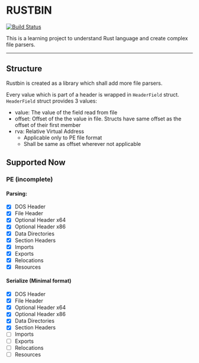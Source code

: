 # RUSTBIN

[![Build Status](https://github.com/sunilkr/rustbin/actions/workflows/build.yml/badge.svg?branch=main)](https://github.com/sunilkr/rustbin/actions/workflows/build.yml)

This is a learning project to understand Rust language and create complex file parsers.

---

## Structure

Rustbin is created as a library which shall add more file parsers.

Every value which is part of a header is wrapped in `HeaderField` struct. `HeaderField` struct provides 3 values:

- value: The value of the field read from file
- offset: Offset of the the value in file. Structs have same offset as the offset of their first member
- rva: Relative Virtual Address
  - Applicable only to PE file format
  - Shall be same as offset wherever not applicable

## Supported Now

### PE (incomplete)

#### Parsing:

- [x] DOS Header
- [x] File Header
- [x] Optional Header x64
- [x] Optional Header x86
- [x] Data Directories
- [x] Section Headers
- [x] Imports
- [x] Exports
- [x] Relocations
- [x] Resources

#### Serialize (Minimal format)

- [x] DOS Header
- [x] File Header
- [x] Optional Header x64
- [x] Optional Header x86
- [x] Data Directories
- [x] Section Headers
- [ ] Imports
- [ ] Exports
- [ ] Relocations
- [ ] Resources
